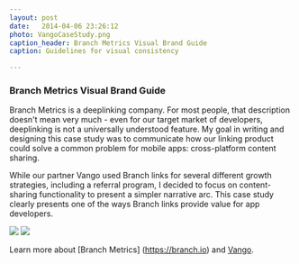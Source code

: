 ```yaml
---
layout: post
date:   2014-04-06 23:26:12
photo: VangoCaseStudy.png
caption_header: Branch Metrics Visual Brand Guide
caption: Guidelines for visual consistency

---
```


### Branch Metrics Visual Brand Guide

Branch Metrics is a deeplinking company. For most people, that description doesn't mean very much - even for our target market of developers, deeplinking is not a universally understood feature. My goal in writing and designing this case study was to communicate how our linking product could solve a common problem for mobile apps: cross-platform content sharing. 

While our partner Vango used Branch links for several different growth strategies, including a referral program, I decided to focus on content-sharing functionality to present a simpler narrative arc. This case study clearly presents one of the ways Branch links provide value for app developers.

<div class="lgImage">
	<img src="https://abbeychaver.github.io/img/large/VangoCaseStudy1.png" class="piece"/>
	<img src="https://abbeychaver.github.io/img/large/VangoCaseStudy2.png" class="piece"/>
</div>


Learn more about [Branch Metrics] (https://branch.io) and [Vango](https://vangoart.co).